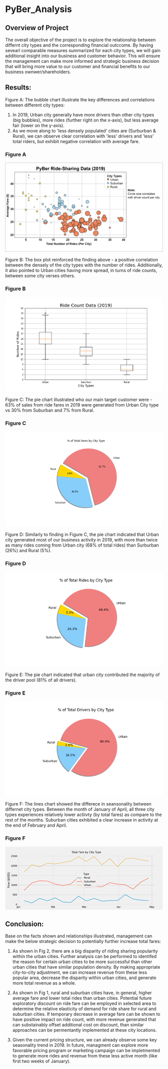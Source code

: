 # PyBer_Analysis

## Overview of Project
The overall objective of the project is to explore the relationship between differnt city types and the corresponding financial outccome. By having sevearl comparable measures summarized for each city types, we will gain additional insight into our business and customer behavior. This will ensure the management can make more informed and strategic business decision that will bring more value to our customer and financial benefits to our business ownwer/shareholders.

## Results: 

Figure A: The bubble chart illustrate the key differences and correlations between different city types:
  1. In 2019, Urban city generally have more drivers than other city types (big bubbles), more rides (further right on the x-axis), but less average fair (lower on the y-axis).
  2. As we move along to 'less densely populated' cities are (Surburban & Rural), we can observe clear correlation with 'less' drivers and 'less' total riders, but exhibit negative correlation with average fare.

### Figure A
![](analysis/Fig1.png)

Figure B: The box plot reinforced the finding above - a positive correlation between the densely of the city types with the number of rides. Additionally, it also pointed to Urban cities having more spread, in turns of ride counts, between some city verses others.

### Figure B
![](analysis/Fig2.png)

Figure C: The pie chart illustrated who our main target customer were - 63% of sales from ride fares in 2019 were generated from Urban City type vs 30% from Suburban and 7% from Rural.

### Figure C
![](analysis/Fig5.png)

Figure D: Similarly to finding in Figure C, the pie chart indicated that Urban city generated most of our business activity in 2019, with more than twice as many rides coming from Urban city (68% of total rides) than Surburban (26%) and Rural (5%).

### Figure D
![](analysis/Fig6.png)

Figure E: The pie chart indicated that urban city contributed the majority of the driver pool (81% of all drivers).

### Figure E
![](analysis/Fig7.png)

Figure F: The lines chart showed the differece in seansonality between differnet city types. Between the month of January of April, all three city types experiences relatively lower actiivty (by total fares) as compare to the rest of the months. Suburban cities exhibited a clear increase in activity at the end of February and April.

### Figure F
![](analysis/PyBer_fare_summary.png)


## Conclusion:
Base on the facts shown and relationships illustrated, management can make the below strategic decision to potentially further increase total fares:

1. As shown in Fig 2, there are a big disparity of riding sharing popularity within the urban cities. Further analysis can be performed to identifed the reason for certain urban cities to be more successful than other urban cities that have similar population density. By making appropriate city-to-city adjustment, we can increase revenue from these less popular area, decrease the disparity within urban cities, and generate more total revenue as a whole.

2. As shown in Fig 1, rural and suburban cities have, in general, higher average fare and lower total rides than urban cities. Potential future exploratory discount on ride fare can be employed in selected area to determine the relative elasticity of demand for ride share for rural and suburban cities. If temporary decrease in average fare can be shown to have positive impact on ride count, with more revenue generated that can substainably offset additional cost on discount, than similar approaches can be permentantly implemented at these city locations. 

3. Given the current pricing structure, we can already observe some key seasonality trend in 2019. In future, managment can explore more favorable pricing program or marketing campaign can be impletmented to generate more rides and revenue from these less active month (like first two weeks of January). 


